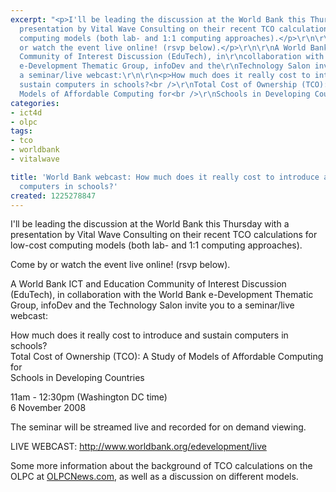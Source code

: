 ```yaml
---
excerpt: "<p>I'll be leading the discussion at the World Bank this Thursday with a
  presentation by Vital Wave Consulting on their recent TCO calculations for low-cost
  computing models (both lab- and 1:1 computing approaches).</p>\r\n\r\n<p>Come by
  or watch the event live online! (rsvp below).</p>\r\n\r\nA World Bank ICT and Education
  Community of Interest Discussion (EduTech), in\r\ncollaboration with the World Bank
  e-Development Thematic Group, infoDev and the\r\nTechnology Salon invite you to
  a seminar/live webcast:\r\n\r\n<p>How much does it really cost to introduce and
  sustain computers in schools?<br />\r\nTotal Cost of Ownership (TCO):  A Study of
  Models of Affordable Computing for<br />\r\nSchools in Developing Countries</p>\r\n"
categories:
- ict4d
- olpc
tags:
- tco
- worldbank
- vitalwave

title: 'World Bank webcast: How much does it really cost to introduce and sustain
  computers in schools?'
created: 1225278847
---
```

<p>I'll be leading the discussion at the World Bank this Thursday with a presentation by Vital Wave Consulting on their recent TCO calculations for low-cost computing models (both lab- and 1:1 computing approaches).</p>

<p>Come by or watch the event live online! (rsvp below).</p>

A World Bank ICT and Education Community of Interest Discussion (EduTech), in
collaboration with the World Bank e-Development Thematic Group, infoDev and the
Technology Salon invite you to a seminar/live webcast:

<p>How much does it really cost to introduce and sustain computers in schools?<br />
Total Cost of Ownership (TCO):  A Study of Models of Affordable Computing for<br />
Schools in Developing Countries</p>
<!--break-->
<p>11am - 12:30pm (Washington DC time)<br />
6 November 2008</p>

<p>The seminar will be streamed live and recorded for on demand viewing.</p>

<p>LIVE WEBCAST: <a href="http://www.worldbank.org/edevelopment/live">http://www.worldbank.org/edevelopment/live</a><br />
</p>

<p>Some more information about the background of TCO calculations on the OLPC at <a href="http://www.olpcnews.com/implementation/plan/total_cost_of_ownership_seminar.html">OLPCNews.com</a>, as well as a discussion on different models.</p>
